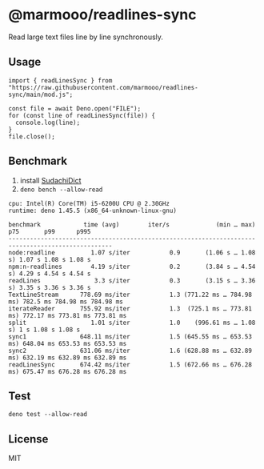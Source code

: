 # @marmooo/readlines-sync

Read large text files line by line synchronously.

## Usage

```
import { readLinesSync } from "https://raw.githubusercontent.com/marmooo/readlines-sync/main/mod.js";

const file = await Deno.open("FILE");
for (const line of readLinesSync(file)) {
  console.log(line);
}
file.close();
```

## Benchmark

1. install [SudachiDict](https://github.com/WorksApplications/SudachiDict)
2. `deno bench --allow-read`

```
cpu: Intel(R) Core(TM) i5-6200U CPU @ 2.30GHz
runtime: deno 1.45.5 (x86_64-unknown-linux-gnu)

benchmark            time (avg)        iter/s             (min … max)       p75       p99      p995
--------------------------------------------------------------------- -----------------------------
node:readline          1.07 s/iter           0.9       (1.06 s … 1.08 s) 1.07 s 1.08 s 1.08 s
npm:n-readlines        4.19 s/iter           0.2       (3.84 s … 4.54 s) 4.29 s 4.54 s 4.54 s
readLines               3.3 s/iter           0.3       (3.15 s … 3.36 s) 3.35 s 3.36 s 3.36 s
TextLineStream      778.69 ms/iter           1.3 (771.22 ms … 784.98 ms) 782.5 ms 784.98 ms 784.98 ms
iterateReader       755.92 ms/iter           1.3  (725.1 ms … 773.81 ms) 772.17 ms 773.81 ms 773.81 ms
split                  1.01 s/iter           1.0    (996.61 ms … 1.08 s) 1 s 1.08 s 1.08 s
sync1               648.11 ms/iter           1.5 (645.55 ms … 653.53 ms) 648.04 ms 653.53 ms 653.53 ms
sync2               631.06 ms/iter           1.6 (628.88 ms … 632.89 ms) 632.19 ms 632.89 ms 632.89 ms
readLinesSync       674.42 ms/iter           1.5 (672.66 ms … 676.28 ms) 675.47 ms 676.28 ms 676.28 ms
```

## Test

`deno test --allow-read`

## License

MIT
